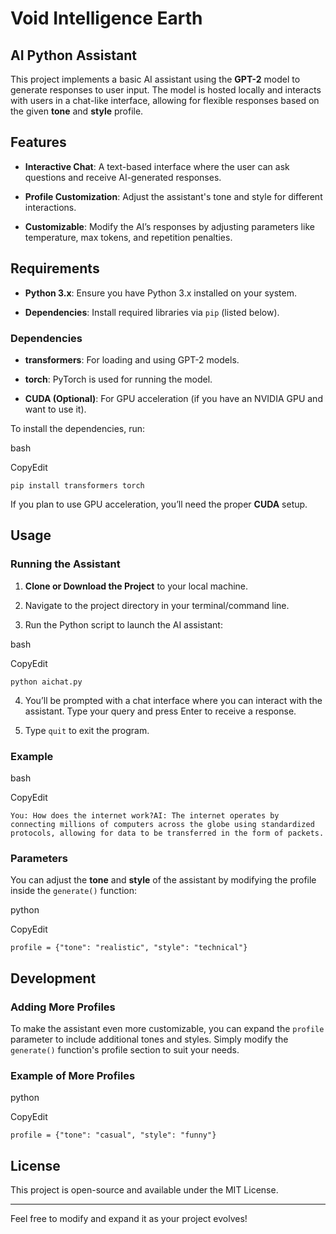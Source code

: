 # Void Intelligence Earth

## AI Python Assistant

This project implements a basic AI assistant using the **GPT-2** model to generate responses to user input. The model is hosted locally and interacts with users in a chat-like interface, allowing for flexible responses based on the given **tone** and **style** profile.

## Features

- **Interactive Chat**: A text-based interface where the user can ask questions and receive AI-generated responses.
    
- **Profile Customization**: Adjust the assistant's tone and style for different interactions.
    
- **Customizable**: Modify the AI’s responses by adjusting parameters like temperature, max tokens, and repetition penalties.
    

## Requirements

- **Python 3.x**: Ensure you have Python 3.x installed on your system.
    
- **Dependencies**: Install required libraries via `pip` (listed below).
    

### Dependencies

- **transformers**: For loading and using GPT-2 models.
    
- **torch**: PyTorch is used for running the model.
    
- **CUDA (Optional)**: For GPU acceleration (if you have an NVIDIA GPU and want to use it).
    

To install the dependencies, run:

bash

CopyEdit

`pip install transformers torch`

If you plan to use GPU acceleration, you’ll need the proper **CUDA** setup.

## Usage

### Running the Assistant

1.  **Clone or Download the Project** to your local machine.
    
2.  Navigate to the project directory in your terminal/command line.
    
3.  Run the Python script to launch the AI assistant:
    

bash

CopyEdit

`python aichat.py`

4.  You’ll be prompted with a chat interface where you can interact with the assistant. Type your query and press Enter to receive a response.
    
5.  Type `quit` to exit the program.
    

### Example

bash

CopyEdit

`You: How does the internet work?AI: The internet operates by connecting millions of computers across the globe using standardized protocols, allowing for data to be transferred in the form of packets.`

### Parameters

You can adjust the **tone** and **style** of the assistant by modifying the profile inside the `generate()` function:

python

CopyEdit

`profile = {"tone": "realistic", "style": "technical"}`

## Development

### Adding More Profiles

To make the assistant even more customizable, you can expand the `profile` parameter to include additional tones and styles. Simply modify the `generate()` function's profile section to suit your needs.

### Example of More Profiles

python

CopyEdit

`profile = {"tone": "casual", "style": "funny"}`

## License

This project is open-source and available under the MIT License.

* * *

Feel free to modify and expand it as your project evolves!